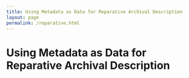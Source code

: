 ```yaml
---
title: Using Metadata as Data for Reparative Archival Description
layout: page
permalink: /reparative.html
---
```


# Using Metadata as Data for Reparative Archival Description